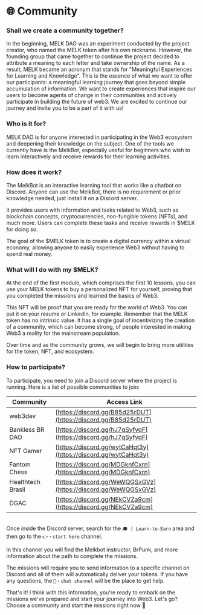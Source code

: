 # 🌐 Community

### Shall we create a community together? <a href="#user-content-shall-we-create-a-community-together" id="user-content-shall-we-create-a-community-together"></a>

In the beginning, MELK DAO was an experiment conducted by the project creator, who named the MELK token after his own nickname. However, the founding group that came together to continue the project decided to attribute a meaning to each letter and take ownership of the name. As a result, MELK became an acronym that stands for "Meaningful Experiences for Learning and Knowledge". This is the essence of what we want to offer our participants: a meaningful learning journey that goes beyond simple accumulation of information. We want to create experiences that inspire our users to become agents of change in their communities and actively participate in building the future of web3. We are excited to continue our journey and invite you to be a part of it with us!

### Who is it for? <a href="#user-content-who-is-it-for" id="user-content-who-is-it-for"></a>

MELK DAO is for anyone interested in participating in the Web3 ecosystem and deepening their knowledge on the subject. One of the tools we currently have is the MelkBot, especially useful for beginners who wish to learn interactively and receive rewards for their learning activities.

### How does it work? <a href="#user-content-how-does-it-work" id="user-content-how-does-it-work"></a>

The MelkBot is an interactive learning tool that works like a chatbot on Discord. Anyone can use the MelkBot, there is no requirement or prior knowledge needed, just install it on a Discord server.&#x20;

It provides users with information and tasks related to Web3, such as blockchain concepts, cryptocurrencies, non-fungible tokens (NFTs), and much more. Users can complete these tasks and receive rewards in $MELK for doing so.&#x20;

The goal of the $MELK token is to create a digital currency within a virtual economy, allowing anyone to easily experience Web3 without having to spend real money.

### What will I do with my $MELK? <a href="#user-content-what-will-i-do" id="user-content-what-will-i-do"></a>

At the end of the first module, which comprises the first 10 lessons, you can use your MELK tokens to buy a personalized NFT for yourself, proving that you completed the missions and learned the basics of Web3.

This NFT will be proof that you are ready for the world of Web3. You can put it on your resume or LinkedIn, for example. Remember that the MELK token has no intrinsic value. It has a single goal of incentivizing the creation of a community, which can become strong, of people interested in making Web3 a reality for the mainstream population.

Over time and as the community grows, we will begin to bring more utilities for the token, NFT, and ecosystem.

### How to participate? <a href="#user-content-how-to-paticipate" id="user-content-how-to-paticipate"></a>

To participate, you need to join a Discord server where the project is running. Here is a list of possible communities to join:

| Community         | Access Link                                                    |
| ----------------- | -------------------------------------------------------------- |
| web3dev           | [https://discord.gg/B85d25rDUT](https://discord.gg/B85d25rDUT) |
| Bankless BR DAO   | [https://discord.gg/hJ7qSyfvqF](https://discord.gg/hJ7qSyfvqF) |
| NFT Gamer         | [https://discord.gg/wytCaHqt3y](https://discord.gg/wytCaHqt3y) |
| Fantom Chess      | [https://discord.gg/MDGknfCxrn](https://discord.gg/MDGknfCxrn) |
| Healthtech Brasil | [https://discord.gg/WeWQGSxGVz](https://discord.gg/WeWQGSxGVz) |
| DGAC              | [https://discord.gg/NEkCVZa9cm](https://discord.gg/NEkCVZa9cm) |

\
Once inside the Discord server, search for the `🎓 | Learn-to-Earn` area and then go to the `👉・start here` channel.

In this channel you will find the Melkbot instructor, BrPunk, and more information about the path to complete the missions.

The missions will require you to send information to a specific channel on Discord and all of them will automatically deliver your tokens. If you have any questions, the `💬・chat channel` will be the place to get help.&#x20;

That's it! I think with this information, you're ready to embark on the missions we've prepared and start your journey into Web3. Let's go? Choose a community and start the missions right now 🚀
